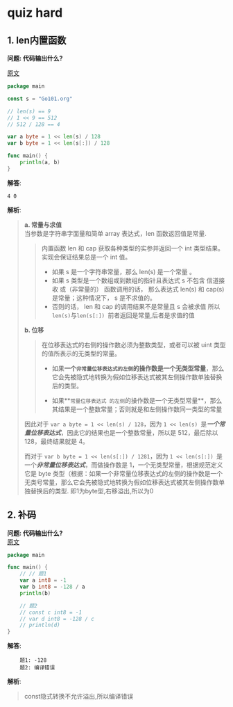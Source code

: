 # quiz hard

## 1. len内置函数

**问题: 代码输出什么?** 

[原文](https://mp.weixin.qq.com/s?__biz=MzAxMTA4Njc0OQ==&mid=2651442060&idx=2&sn=29a3f39ec2d95d6b5177e53277c5f94c&chksm=80bb157eb7cc9c68f9b2574cb259678580b194cf20d83d84840818bae9712fe3e0246e249a97&mpshare=1&scene=24&srcid=1130fgz3Kg9VvJpRLR3OLUVS&sharer_sharetime=1606715319571&sharer_shareid=fbafc624aa53cd09857fb0861ac2a16d&exportkey=AZIxDLHvvkwjXPkmuEeWCtI%3D&pass_ticket=xSGb7TkoIuLZz7AFBdlYeR4qEQC4h9uTHgeYZjnzNlVCg1RDSSP3MJjeOxdI2wvs&wx_header=0#rd)

```go
package main

const s = "Go101.org"

// len(s) == 9
// 1 << 9 == 512
// 512 / 128 == 4

var a byte = 1 << len(s) / 128
var b byte = 1 << len(s[:]) / 128

func main() {
	println(a, b)
}
```

**解答**: 

```text
4 0
```

**解析**:
> **a. 常量与求值**  
> 当参数是字符串字面量和简单 array 表达式，len 函数返回值是常量.  
> > 内置函数 len 和 cap 获取各种类型的实参并返回一个 int 类型结果。实现会保证结果总是一个 int 值。
> >
> > - 如果 s 是一个字符串常量，那么 len(s) 是一个常量 。
> > - 如果 s 类型是一个数组或到数组的指针且表达式 s 不包含 信道接收 或（非常量的） 函数调用的话， 那么表达式 len(s) 和 cap(s) 是常量；这种情况下， s 是不求值的。
> > - 否则的话， len 和 cap 的调用结果不是常量且 s 会被求值
> >   所以`len(s)`与`len(s[:]) `前者返回是常量,后者是求值的值
>
> **b. 位移**
>
> > 在位移表达式的右侧的操作数必须为整数类型，或者可以被 uint 类型的值所表示的无类型的常量。
> >
> > - 如果**一个`非常量位移表达式的左侧`的操作数是一个无类型常量**，那么它会先被隐式地转换为假如位移表达式被其左侧操作数单独替换后的类型。
> >
> > - 如果**`常量位移表达式 的左侧`的操作数是一个无类型常量**，那么其结果是一个整数常量；否则就是和左侧操作数同一类型的常量   
>
> 因此对于 `var a byte = 1 << len(s) / 128`，因为 `1 << len(s) `是***一个常量位移表达式***，因此它的结果也是一个整数常量，所以是 512，最后除以 128，最终结果就是 4。
>
> 而对于 `var b byte = 1 << len(s[:]) / 1281`，因为 `1 << len(s[:]) `是一个***非常量位移表达式***，而做操作数是 1，一个无类型常量，根据规范定义它是 byte 类型（根据：如果一个非常量位移表达式的左侧的操作数是一个无类号常量，那么它会先被隐式地转换为假如位移表达式被其左侧操作数单独替换后的类型. 
> 即1为byte型,右移溢出,所以为0
## 2. 补码

**问题: 代码输出什么?**  
[原文](https://mp.weixin.qq.com/s?__biz=MzAxMTA4Njc0OQ==&mid=2651442141&idx=2&sn=1e565dd411fb82584a7093f40a750be2&chksm=80bb152fb7cc9c390add4b13d217984bd3334ea9bbb1b45357c6d979b9d37499fb8cf9e26004&mpshare=1&scene=24&srcid=1130xlWjBiMct2BMLtmpjm5S&sharer_sharetime=1606715340255&sharer_shareid=fbafc624aa53cd09857fb0861ac2a16d&exportkey=Aa%2Fz3pSgi%2B5meJijFHg1ppE%3D&pass_ticket=xSGb7TkoIuLZz7AFBdlYeR4qEQC4h9uTHgeYZjnzNlVCg1RDSSP3MJjeOxdI2wvs&wx_header=0#rd)

```go
package main

func main() {
	// // 题1
	var a int8 = -1
	var b int8 = -128 / a
	println(b)

	// 题2
	// const c int8 = -1
	// var d int8 = -128 / c
	// println(d)
}
```

**解答**: 
```text
    题1: -128
    题2: 编译错误
```

**解析**:
> const隐式转换不允许溢出,所以编译错误

